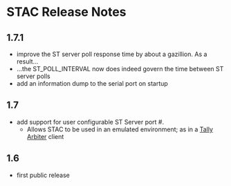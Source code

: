 # STAC Release Notes

## 1.7.1
- improve the ST server poll response time by about a gazillion. As a result...
- ...the ST\_POLL\_INTERVAL now does indeed govern the time between ST server polls
- add an information dump to the serial port on startup

## 1.7
- add support for user configurable ST Server port #.
    - Allows STAC to be used in an emulated environment; as in a [Tally Arbiter](http://www.tallyarbiter.com) client

## 1.6
- first public release
